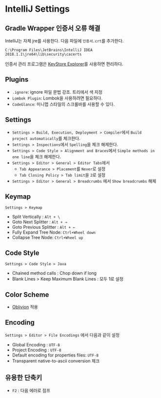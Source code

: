 # IntelliJ Settings

## Gradle Wrapper 인증서 오류 해결

IntelliJ는 자체 jre를 사용한다. 다음 파일에 `인증서.crt`를 추가한다.

    C:\Program Files\JetBrains\IntelliJ IDEA 2018.1.1\jre64\lib\security\cacerts

인증서 관리 프로그램은 [KeyStore Explorer](http://keystore-explorer.org/)를 사용하면 편리하다.

## Plugins

- `.ignore`: ignore 파일 문법 강조. 트리에서 색 지정
- `Lombok Plugin`: Lombok을 사용하려면 필요하다.
- `CodeGlance`: 미니맵 스타일의 스크롤바를 사용할 수 있다.

## Settings

- `Settings > Build, Execution, Deployment > Compiler`에서 `Build project automatically`를 체크한다.
- `Settings > Inspections`에서 `Spelling`을 체크 해제한다.
- `Settings > Code Style > Alignment and Braces`에서 `Simple methods in one line`을 체크 해제한다.
- `Settings > Editor > General > Editor Tabs`에서
    - `Tab Appearance > Placement`를 `Never`로 설정
    - `Tab Closing Policy > Tab limit`을 `2`로 설정
- `Settings > Editor > General > Breadcrumbs` 에서 `Show breadcrumbs` 해체

## Keymap

`Settings > Keymap`

- Split Vertically : `Alt + \`
- Goto Next Splitter : `Alt + →`
- Goto Previous Splitter : `Alt + ←`
- Fully Expand Tree Node: `Ctrl+Wheel down`
- Collapse Tree Node: `Ctrl+Wheel up`

## Code Style

`Settings > Code Style > Java`

- Chained method calls : Chop down if long
- Blank Lines > Keep Maximum Blank Lines : 모두 1로 설정

## Color Scheme

- [Oblivion](https://github.com/raycon/oblivion) 적용

## Encoding

`Settings > Editor > File Encodings` 에서 다음과 같이 설정

- Global Encoding : `UTF-8`
- Project Encoding : `UTF-8`
- Default encoding for properties files: `UTF-8`
- Transparent native-to-ascii conversion 체크

## 유용한 단축키

- `F2` : 다음 에러로 점프